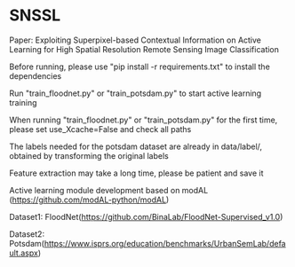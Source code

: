 # SNSSL
Paper: Exploiting Superpixel-based Contextual Information on Active Learning for High Spatial Resolution Remote Sensing Image Classification

Before running, please use "pip install -r requirements.txt" to install the dependencies

Run "train_floodnet.py" or "train_potsdam.py" to start active learning training

When running "train_floodnet.py" or "train_potsdam.py" for the first time, please set use_Xcache=False and check all paths

The labels needed for the potsdam dataset are already in data/label/, obtained by transforming the original labels

Feature extraction may take a long time, please be patient and save it

Active learning module development based on modAL (https://github.com/modAL-python/modAL)

Dataset1: FloodNet(https://github.com/BinaLab/FloodNet-Supervised_v1.0)

Dataset2: Potsdam(https://www.isprs.org/education/benchmarks/UrbanSemLab/default.aspx)
